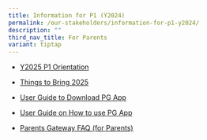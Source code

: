 ```yaml
---
title: Information for P1 (Y2024)
permalink: /our-stakeholders/information-for-p1-y2024/
description: ""
third_nav_title: For Parents
variant: tiptap
---
```

<ul data-tight="true" class="tight">
<li>
<p><a href="https://go.gov.sg/pvps-y2025-p1-orientation" rel="noopener nofollow" target="_blank">Y2025 P1 Orientation</a>
</p>
</li>
<li>
<p><a href="/files/Things_to_bring_2025.pdf" rel="noopener noreferrer nofollow" target="_blank">Things to Bring 2025</a>
</p>
</li>
<li>
<p><a href="/files/2024 Info for P1/User guide to download PG App.pdf" rel="noopener noreferrer nofollow" target="_blank">User Guide to Download PG App</a>
</p>
</li>
<li>
<p><a href="/files/2024 Info for P1/User guide on how to use PG App.pdf" rel="noopener noreferrer nofollow" target="_blank">User Guide on How to use PG App</a>
</p>
</li>
<li>
<p><a href="/files/2024 Info for P1/Parents Gateway _Frequently Asked Questions (For Parents).pdf" rel="noopener noreferrer nofollow" target="_blank">Parents Gateway FAQ (for Parents)</a>
</p>
</li>
</ul>
<p></p>
